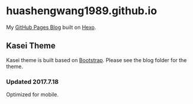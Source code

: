 # huashengwang1989.github.io
My [GitHub Pages Blog](https://huashengwang1989.github.io "カセイちゃんの動物園") built on [Hexo](https://hexo.io).

## Kasei Theme
Kasei theme is built based on [Bootstrap](http://getbootstrap.com).
Please see the blog folder for the theme.

### Updated 2017.7.18
Optimized for mobile.
